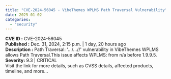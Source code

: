 ```yaml
---
title: "CVE-2024-56045 - VibeThemes WPLMS Path Traversal Vulnerability"
date: 2025-01-02
categories: 
  - "security"
---
```


**CVE ID :** CVE-2024-56045  
**Published :** Dec. 31, 2024, 2:15 p.m. | 1 day, 20 hours ago  
**Description :** Path Traversal: '.../...//' vulnerability in VibeThemes WPLMS allows Path Traversal.This issue affects WPLMS: from n/a before 1.9.9.5. 
**Severity:** 9.3 | CRITICAL  
Visit the link for more details, such as CVSS details, affected products, timeline, and more...
